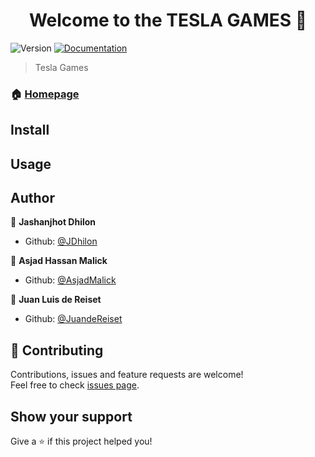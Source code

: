 <h1 align="center">Welcome to the TESLA GAMES 👋</h1>
<p>
  <img alt="Version" src="https://img.shields.io/badge/version-1.0.0-blue.svg?cacheSeconds=2592000" />
  <a href="https://github.com/JuandeReiset/Tesla-Games/README.md" target="_blank">
    <img alt="Documentation" src="https://img.shields.io/badge/documentation-yes-brightgreen.svg" />
  </a>
</p>

> Tesla Games

### 🏠 [Homepage](https://github.com/JuandeReiset/Tesla-Games)



## Install



## Usage



## Author

👤 **Jashanjhot Dhilon**

- Github: [@JDhilon](https://github.com/JDhilon)

👤 **Asjad Hassan Malick**

- Github: [@AsjadMalick](https://github.com/AsjadMalick)

👤 **Juan Luis de Reiset**

- Github: [@JuandeReiset](https://github.com/JuandeReiset)

## 🤝 Contributing

Contributions, issues and feature requests are welcome!<br />Feel free to check [issues page](https://github.com/JuandeReiset/Tesla-Games/issues).

## Show your support

Give a ⭐️ if this project helped you!
